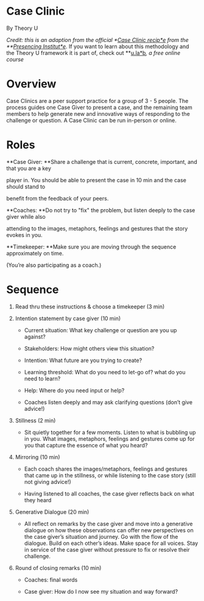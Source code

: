 
# Case Clinic

By Theory U

*Credit: this is an adaption from the official **[Case Clinic recip*e](https://www.u-school.org/caseclinic)* from the **[Presencing Institut*e](https://www.presencing.org/)*. If you want to learn about this methodology and the Theory U framework it is part of, check out **[u.la*b](https://www.u-school.org/programs)*, a free online course*

# Overview

Case Clinics are a peer support practice for a group of 3 - 5 people. The process guides one Case Giver to present a case, and the remaining team members to help generate new and innovative ways of responding to the challenge or question. A Case Clinic can be run in-person or online.

# Roles

**Case Giver: **Share a challenge that is current, concrete, important, and that you are a key

player in. You should be able to present the case in 10 min and the case should stand to

benefit from the feedback of your peers.

**Coaches: **Do not try to "fix" the problem, but listen deeply to the case giver while also

attending to the images, metaphors, feelings and gestures that the story evokes in you.

**Timekeeper: **Make sure you are moving through the sequence approximately on time.

(You’re also participating as a coach.)

# Sequence

1. Read thru these instructions & choose a timekeeper (3 min)

2. Intention statement by case giver (10 min)

    * Current situation: What key challenge or question are you up against?

    * Stakeholders: How might others view this situation?

    * Intention: What future are you trying to create?

    * Learning threshold: What do you need to let-go of? what do you need to learn?

    * Help: Where do you need input or help?

    * Coaches listen deeply and may ask clarifying questions (don’t give advice!)

3. Stillness (2 min)

    * Sit quietly together for a few moments. Listen to what is bubbling up in you. What images, metaphors, feelings and gestures come up for you that capture the essence of what you heard?

4. Mirroring (10 min)

    * Each coach shares the images/metaphors, feelings and gestures that came up in the stillness, or while listening to the case story (still not giving advice!)

    * Having listened to all coaches, the case giver reflects back on what they heard

5. Generative Dialogue (20 min)

    * All reflect on remarks by the case giver and move into a generative dialogue on how these observations can offer new perspectives on the case giver’s situation and journey. Go with the flow of the dialogue. Build on each other’s ideas. Make space for all voices. Stay in service of the case giver without pressure to fix or resolve their challenge.

6. Round of closing remarks (10 min)

    * Coaches: final words

    * Case giver: How do I now see my situation and way forward?

